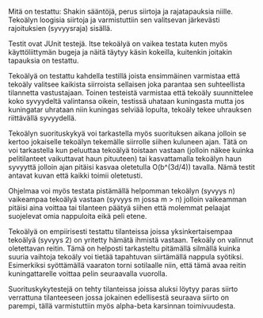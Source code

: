 Mitä on testattu: Shakin sääntöjä, perus siirtoja ja rajatapauksia niille. Tekoälyn loogisia siirtoja ja varmistuttiin sen valitsevan järkevästi rajoituksien (syvyysraja) sisällä.

Testit ovat JUnit testejä. Itse tekoälyä on vaikea testata kuten myös käyttöliittymän bugeja ja näitä täytyy käsin kokeilla, kuitenkin joitakin tapauksia on testattu. 

Tekoälyä on testattu kahdella testillä joista ensimmäinen varmistaa että tekoäly valitsee kaikista siirroista sellaisen joka parantaa sen suhteellista tilannetta vastustajaan. Toinen testeistä varmistaa että tekoäly suunnittelee koko syvyydeltä valintansa oikein, testissä uhataan kuningasta mutta jos kuningatar uhrataan niin kuningas selviää lopulta, tekoäly tekee uhrauksen riittävällä syvyydellä.

Tekoälyn suorituskykyä voi tarkastella myös suorituksen aikana jolloin se kertoo jokaiselle tekoälyn tekemälle siirrolle siihen kuluneen ajan. Tätä on voi tarkastella kun peluuttaa tekoälyä toistaan vastaan (jolloin näkee kuinka pelitilanteet vaikuttavat haun pituuteen) tai kasvattamalla tekoälyn haun syvyyttä jolloin ajan pitäisi kasvaa oletetulla O(b^(3d/4)) tavalla. Nämä testit antavat kuvan että kaikki toimii oletetusti.

Ohjelmaa voi myös testata pistämällä helpomman tekoälyn (syvyys n) vaikeampaa tekoälyä vastaan (syvyys m jossa m > n) jolloin vaikeamman pitäisi aina voittaa tai tilanteen päätyä siihen että molemmat pelaajat suojelevat omia nappuloita eikä peli etene.

Tekoälyä on empiirisesti testattu tilanteissa joissa yksinkertaisempaa tekoälyä (syvyys 2) on yritetty hämätä ihmistä vastaan. Tekoäly on valinnut oletettavan reitin. Tämä on helposti tarkasteltu pitämällä silmällä kuinka suuria vaihtoja tekoäly voi tietää tapahtuvan siirtämällä nappula syötiksi. Esimerkiksi syöttämällä vaaraton torni sotilaalle niin, että tämä avaa reitin kuningattarelle voittaa pelin seuraavalla vuorolla.

Suorituskykytestejä on tehty tilanteissa joissa aluksi löytyy paras siirto verrattuna tilanteeseen jossa jokainen edellisestä seuraava siirto on parempi, tällä varmistuttiin myös alpha-beta karsinnan toimivuudesta.
